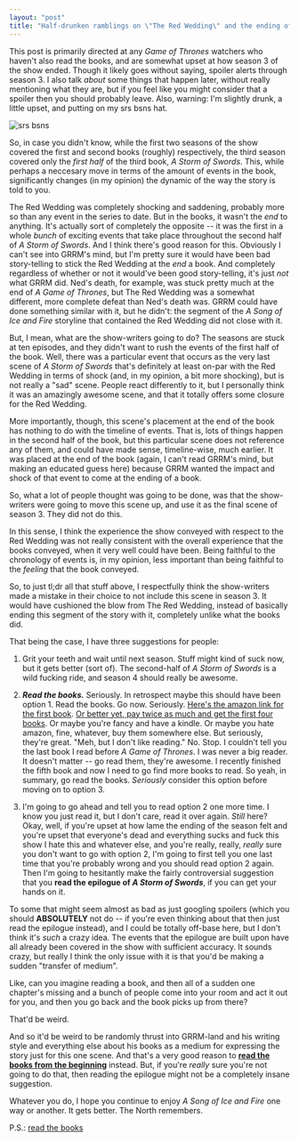 ```yaml
---
layout: "post"
title: "Half-drunken ramblings on \"The Red Wedding\" and the ending of <em>Game of Thrones</em>' third season"
---
```


This post is primarily directed at any _Game of Thrones_ watchers who haven't also read the books, and are somewhat upset at how season 3 of the show ended. Though it likely goes without saying, spoiler alerts through season 3. I also talk _about_ some things that happen later, without really mentioning what they are, but if you feel like you might consider that a spoiler then you should probably leave. Also, warning: I'm slightly drunk, a little upset, and putting on my srs bsns hat.

![srs bsns](http://i.imgur.com/ITwjWiv.jpg)

So, in case you didn't know, while the first two seasons of the show covered the first and second books (roughly) respectively, the third season covered only the _first half_ of the third book, _A Storm of Swords_. This, while perhaps a neccesary move in terms of the amount of events in the book, significantly changes (in my opinion) the dynamic of the way the story is told to you.

The Red Wedding was completely shocking and saddening, probably more so than any event in the series to date. But in the books, it wasn't the _end_ to anything. It's actually sort of completely the opposite -- it was the first in a whole _bunch_ of exciting events that take place throughout the second half of _A Storm of Swords_. And I think there's good reason for this. Obviously I can't see into GRRM's mind, but I'm pretty sure it would have been bad story-telling to stick the Red Wedding at the _end_ a book. And completely regardless of whether or not it would've been good story-telling, it's just _not_ what GRRM did. Ned's death, for example, was stuck pretty much at the end of _A Game of Thrones_, but The Red Wedding was a somewhat different, more complete defeat than Ned's death was. GRRM could have done something similar with it, but he didn't: the segment of the _A Song of Ice and Fire_ storyline that contained the Red Wedding did not close with it.

But, I mean, what are the show-writers going to do? The seasons are stuck at ten episodes, and they didn't want to rush the events of the first half of the book. Well, there was a particular event that occurs as the very last scene of _A Storm of Swords_ that's definitely at least on-par with the Red Wedding in terms of shock (and, in my opinion, a bit more shocking), but is not really a "sad" scene. People react differently to it, but I personally think it was an amazingly awesome scene, and that it totally offers some closure for the Red Wedding.

More importantly, though, this scene's placement at the end of the book has nothing to do with the timeline of events. That is, lots of things happen in the second half of the book, but this particular scene does not reference any of them, and could have made sense, timeline-wise, much earlier. It was placed at the end of the book (again, I can't read GRRM's mind, but making an educated guess here) because GRRM wanted the impact and shock of that event to come at the ending of a book.

So, what a lot of people thought was going to be done, was that the show-writers were going to move this scene up, and use it as the final scene of season 3. They did not do this.

In this sense, I think the experience the show conveyed with respect to the Red Wedding was not really consistent with the overall experience that the books conveyed, when it very well could have been. Being faithful to the chronology of events is, in my opinion, less important than being faithful to the _feeling_ that the book conveyed.

So, to just tl;dr all that stuff above, I respectfully think the show-writers made a mistake in their choice to not include this scene in season 3. It would have cushioned the blow from The Red Wedding, instead of basically ending this segment of the story with it, completely unlike what the books did.

That being the case, I have three suggestions for people:

1. Grit your teeth and wait until next season. Stuff might kind of suck now, but it gets better (sort of). The second-half of _A Storm of Swords_ is a wild fucking ride, and season 4 should really be awesome.

2. ***Read the books.*** Seriously. In retrospect maybe this should have been option 1. Read the books. Go now. Seriously. [Here's the amazon link for the first book](http://www.amazon.com/Game-Thrones-Song-Fire-Book/dp/0553386794/ref=sr_1_1?ie=UTF8&qid=1370838508&sr=8-1&keywords=A+Game+of+Thrones). [Or better yet, pay twice as much and get the first four books](http://www.amazon.com/Books-Thrones-Feast-Crows-Swords/dp/0345529057/ref=sr_1_2?ie=UTF8&qid=1370838508&sr=8-2&keywords=A+Game+of+Thrones). Or maybe you're fancy and have a kindle. Or maybe you hate amazon, fine, whatever, buy them somewhere else. But seriously, they're great. "Meh, but I don't like reading." No. Stop. I couldn't tell you the last book I read before _A Game of Thrones_. I was never a big reader. It doesn't matter -- go read them, they're awesome. I recently finished the fifth book and now I need to go find more books to read. So yeah, in summary, go read the books. _Seriously_ consider this option before moving on to option 3.

3. I'm going to go ahead and tell you to read option 2 one more time. I know you just read it, but I don't care, read it over again. _Still_ here? Okay, well, if you're upset at how lame the ending of the season felt and you're upset that everyone's dead and everything sucks and fuck this show I hate this and whatever else, and you're really, really, _really_ sure you don't want to go with option 2, I'm going to first tell you one last time that you're probably wrong and you should read option 2 again. Then I'm going to hesitantly make the fairly controversial suggestion that you **read the epilogue of _A Storm of Swords_**, if you can get your hands on it.

To some that might seem almost as bad as just googling spoilers (which you should **ABSOLUTELY** not do -- if you're even thinking about that then just read the epilogue instead), and I could be totally off-base here, but I don't think it's _such_ a crazy idea. The events that the epilogue are built upon have all already been covered in the show with sufficient accuracy. It sounds crazy, but really I think the only issue with it is that you'd be making a sudden "transfer of medium".

Like, can you imagine reading a book, and then all of a sudden one chapter's missing and a bunch of people come into your room and act it out for you, and then you go back and the book picks up from there?

That'd be weird.

And so it'd be weird to be randomly thrust into GRRM-land and his writing style and everything else about his books as a medium for expressing the story just for this one scene. And that's a very good reason to [**read the books from the beginning**](http://www.amazon.com/Game-Thrones-Song-Fire-Book/dp/0553386794/ref=sr_1_1?ie=UTF8&qid=1370838508&sr=8-1&keywords=A+Game+of+Thrones) instead. But, if you're _really_ sure you're not going to do that, then reading the epilogue might not be a completely insane suggestion.

Whatever you do, I hope you continue to enjoy _A Song of Ice and Fire_ one way or another. It gets better. The North remembers.

P.S.: [read the books](http://www.amazon.com/Game-Thrones-Song-Fire-Book/dp/0553386794/ref=sr_1_1?ie=UTF8&qid=1370838508&sr=8-1&keywords=A+Game+of+Thrones)
